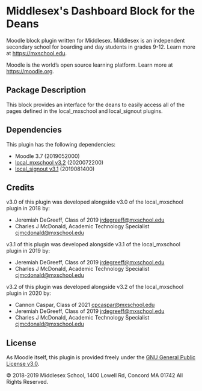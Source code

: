 # Middlesex's Dashboard Block for the Deans

Moodle block plugin written for Middlesex. Middlesex is an independent secondary school for boarding and day students in grades 9-12. Learn more at <https://mxschool.edu>.

Moodle is the world’s open source learning platform. Learn more at <https://moodle.org>.

## Package Description
This block provides an interface for the deans to easily access all of the pages defined in the local_mxschool and local_signout plugins.

## Dependencies
This plugin has the following dependencies:
- Moodle 3.7 (2019052000)
- [local_mxschool v3.2](/local/mxschool/README.md) (2020072200)
- [local_signout v3.1](/local/mxschool/README.md) (2019081400)

## Credits
v3.0 of this plugin was developed alongside v3.0 of the local_mxschool plugin in 2018 by:
- Jeremiah DeGreeff, Class of 2019 <jrdegreeff@mxschool.edu>
- Charles J McDonald, Academic Technology Specialist <cjmcdonald@mxschool.edu>

v3.1 of this plugin was developed alongside v3.1 of the local_mxschool plugin in 2019 by:
- Jeremiah DeGreeff, Class of 2019 <jrdegreeff@mxschool.edu>
- Charles J McDonald, Academic Technology Specialist <cjmcdonald@mxschool.edu>

v3.2 of this plugin was developed alongside v3.2 of the local_mxschool plugin in 2020 by:
- Cannon Caspar, Class of 2021 <cpcaspar@mxschool.edu>
- Jeremiah DeGreeff, Class of 2019 <jrdegreeff@mxschool.edu>
- Charles J McDonald, Academic Technology Specialist <cjmcdonald@mxschool.edu>

## License
As Moodle itself, this plugin is provided freely under the [GNU General Public License v3.0](/COPYING.txt).

© 2018-2019 Middlesex School, 1400 Lowell Rd, Concord MA 01742 All Rights Reserved.
